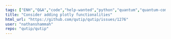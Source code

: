 ```yaml
---
tags: ["ENH","Q&A","code","help-wanted","python","quantum","quantum-computing","quantum-information","quantum-mechanics","quantum-optics","quantum-toolbox","qutip","unitaryhack"]
title: "Consider adding plotly functionalities"
html_url: "https://github.com/qutip/qutip/issues/1276"
user: "nathanshammah"
repo: "qutip/qutip"
---
```


